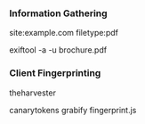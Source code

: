### Information Gathering

site:example.com filetype:pdf

exiftool -a -u brochure.pdf

### Client Fingerprinting


theharvester

canarytokens
grabify
fingerprint.js

